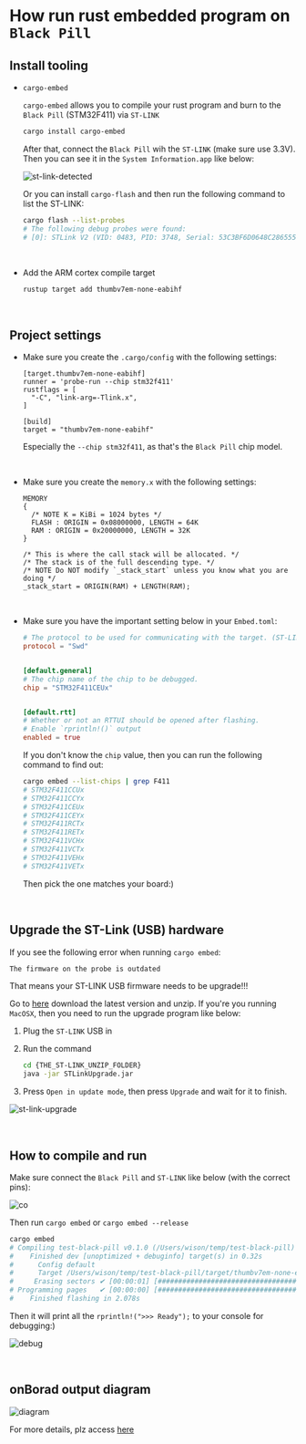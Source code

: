 # How run rust embedded program on `Black Pill`


## Install tooling

- `cargo-embed`

    `cargo-embed` allows you to compile your rust program and burn to the `Black Pill`
    (STM32F411) via `ST-LINK`

    ```bash
    cargo install cargo-embed
    ```

    After that, connect the `Black Pill` wih the `ST-LINK` (make sure use 3.3V). Then you
    can see it in the `System Information.app` like below:

    ![st-link-detected](./readme_images/st-link-detected.png)

    Or you can install `cargo-flash` and then run the following command to list the ST-LINK:

    ```bash
    cargo flash --list-probes
    # The following debug probes were found:
    # [0]: STLink V2 (VID: 0483, PID: 3748, Serial: 53C3BF6D0648C2865556133114C287, StLink)
    ```

    </br>

- Add the ARM cortex compile target

    ```bash
    rustup target add thumbv7em-none-eabihf
    ```

</br>

##  Project settings

- Make sure you create the `.cargo/config` with the following settings:

    ```config
    [target.thumbv7em-none-eabihf]
    runner = 'probe-run --chip stm32f411'
    rustflags = [
      "-C", "link-arg=-Tlink.x",
    ]

    [build]
    target = "thumbv7em-none-eabihf"
    ```

    Especially the `--chip stm32f411`, as that's the `Black Pill` chip model.

    </br>

- Make sure you create the `memory.x` with the following settings:

    ```config
    MEMORY
    {
      /* NOTE K = KiBi = 1024 bytes */
      FLASH : ORIGIN = 0x08000000, LENGTH = 64K 
      RAM : ORIGIN = 0x20000000, LENGTH = 32K
    }

    /* This is where the call stack will be allocated. */
    /* The stack is of the full descending type. */
    /* NOTE Do NOT modify `_stack_start` unless you know what you are doing */
    _stack_start = ORIGIN(RAM) + LENGTH(RAM);
    ```

    </br>

- Make sure you have the important setting below in your `Embed.toml`:

    ```toml
    # The protocol to be used for communicating with the target. (ST-LINK)
    protocol = "Swd"


    [default.general]
    # The chip name of the chip to be debugged.
    chip = "STM32F411CEUx"


    [default.rtt]
    # Whether or not an RTTUI should be opened after flashing.
    # Enable `rprintln!()` output
    enabled = true
    ```

    If you don't know the `chip` value, then you can run the following command to find out:

    ```bash
    cargo embed --list-chips | grep F411
    # STM32F411CCUx
    # STM32F411CCYx
    # STM32F411CEUx
    # STM32F411CEYx
    # STM32F411RCTx
    # STM32F411RETx
    # STM32F411VCHx
    # STM32F411VCTx
    # STM32F411VEHx
    # STM32F411VETx
    ```

    Then pick the one matches your board:)

</br>

## Upgrade the ST-Link (USB) hardware

If you see the following error when running `cargo embed`:

```bash
The firmware on the probe is outdated
```

That means your ST-LINK USB firmware needs to be upgrade!!!

Go to [here](https://www.st.com/en/development-tools/stsw-link007.html) download the latest
version and unzip. If you're you running `MacOSX`, then you need to run the upgrade program
like below:

1. Plug the `ST-LINK` USB in

2. Run the command
    ```bash
    cd {THE_ST-LINK_UNZIP_FOLDER}
    java -jar STLinkUpgrade.jar
    ```

3. Press `Open in update mode`, then press `Upgrade` and wait for it to finish.

![st-link-upgrade](./readme_images/st-link-upgrade.png)


</br>

## How to compile and run

Make sure connect the `Black Pill` and `ST-LINK` like below (with the correct pins):

![co](./readme_images/connect-black-pil.jpg)

Then run `cargo embed` or `cargo embed --release`

```bash
cargo embed
# Compiling test-black-pill v0.1.0 (/Users/wison/temp/test-black-pill)
#    Finished dev [unoptimized + debuginfo] target(s) in 0.32s
#      Config default
#      Target /Users/wison/temp/test-black-pill/target/thumbv7em-none-eabihf/debug/test-black-pill
#     Erasing sectors ✔ [00:00:01] [##################################################################] 48.00KiB/48.00KiB @ 41.97KiB/s (eta 0s )
# Programming pages   ✔ [00:00:00] [##################################################################] 41.00KiB/41.00KiB @ 17.57KiB/s (eta 0s )
#    Finished flashing in 2.078s
```

Then it will print all the `rprintln!(">>> Ready");` to your console for debugging:)

![debug](./readme_images/print-log.png)

</br>


## onBorad output diagram

![diagram](./readme_images/blackphi_diagram.png)

For more details, plz access [here](https://github.com/WeActTC/MiniSTM32F4x1/)

</br>

